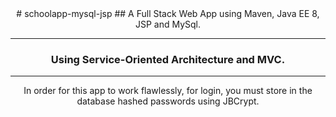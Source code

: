 <div align="center">
# schoolapp-mysql-jsp
## A Full Stack Web App using Maven, Java EE 8, JSP and MySql.

***
### Using Service-Oriented Architecture and MVC.
***
In order for this app to work flawlessly, for login, you must store in the database hashed passwords using JBCrypt.
</div>
